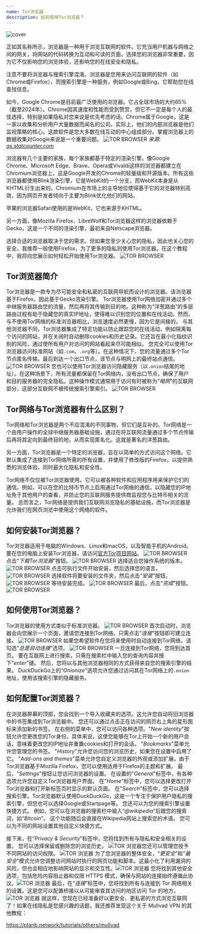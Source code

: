 ```yaml
---
name: Tor浏览器
description: 如何使用Tor浏览器？
---
```

![cover](assets/cover.webp)

正如其名称所示，浏览器是一种用于浏览互联网的软件。它充当用户机器与网络之间的网关，将网站的代码转换为互动和可读的页面。选择您的浏览器非常重要，因为它不仅影响您的浏览体验，还影响您的在线安全和隐私。

注意不要将浏览器与搜索引擎混淆。浏览器是您用来访问互联网的软件（如Chrome或Firefox），而搜索引擎是一种服务，例如Google或Bing，它帮助您在线查找信息。

如今，Google Chrome是目前最广泛使用的浏览器。它占全球市场的大约65%（截至2024年）。Chrome因其速度和性能而受到赞赏，但它不一定是每个人的最佳选择，特别是如果隐私对您来说是优先考虑的话。Chrome属于Google，这是一家以收集和分析用户大量数据而闻名的公司。实际上，他们的内部浏览器是他们监视策略的核心。这款软件是您大多数在线互动的中心组成部分。掌握浏览器上的数据收集对Google来说是一个重要问题。
![TOR BROWSER](assets/notext/01.webp)
*来源: [gs.statcounter.com](https://gs.statcounter.com/browser-market-share)*

浏览器有几个主要的家族，每个家族都基于特定的渲染引擎。像Google Chrome、Microsoft Edge、Brave、Opera或Vivaldi这样的浏览器都建立在Chromium浏览器上，这是Google开发的Chrome的轻量级和开源版本。所有这些浏览器都使用Blink渲染引擎，它是WebKit的一个分支，而WebKit本身是从KHTML衍生出来的。Chromium在市场上的主导地位使得基于它的浏览器特别高效，因为网页开发者倾向于主要为Blink优化他们的网站。

苹果的浏览器Safari使用的是WebKit，它也来源于KHTML。

另一方面，像Mozilla Firefox、LibreWolf和Tor浏览器这样的浏览器依赖于Gecko，这是一个不同的渲染引擎，最初来自Netscape浏览器。

选择合适的浏览器取决于您的需求。但如果您至少关心您的隐私，因此也关心您的安全，我推荐一般使用Firefox，为了更多的隐私则使用Tor浏览器。在这个教程中，我将向您展示如何轻松开始使用Tor浏览器。
![TOR BROWSER](assets/notext/02.webp)

## Tor浏览器简介

Tor浏览器是一款专为尽可能安全和私密的互联网导航而设计的浏览器。该浏览器基于Firefox，因此基于Gecko渲染引擎。
Tor浏览器使用Tor网络加密并通过多个中继服务器路由您的流量，然后再将其传输到目的地。这种称为“洋葱路由”的多层路由过程有助于隐藏您的真实IP地址，使得难以识别您的位置和在线活动。然而，与不使用Tor网络的标准浏览器相比，浏览速度必然更慢，因为它是间接的。
与其他浏览器不同，Tor浏览器集成了特定功能以防止跟踪您的在线活动，例如隔离每个访问的网站，并在关闭时自动删除cookies和历史记录。它还旨在最小化指纹识别的风险，通过使所有用户对访问的网站看起来尽可能相似。
您完全可以使用Tor浏览器访问标准网站（如`.com`、`.org`等）。在这种情况下，您的流量通过多个Tor节点匿名传输，最后到达一个出口节点，该节点与明网上的最终站点通信。![TOR BROWSER](assets/notext/03.webp)
您也可以使用Tor浏览器访问隐藏服务（以`.onion`结尾的地址）。在这种场景下，所有流量都保留在Tor网络内，没有出口节点，确保了用户和目的服务器的完全隐私。这种操作模式通常用于访问有时被称为“*暗网*”的互联网部分，这部分互联网不被传统搜索引擎索引。
![TOR BROWSER](assets/notext/04.webp)

## Tor网络与Tor浏览器有什么区别？

Tor网络和Tor浏览器是两个不应混淆的不同事物，但它们是互补的。Tor网络是一个由用户操作的全球中继服务器基础设施，通过在将互联网流量通过多个节点传输后再将其定向到最终目的地，从而实现匿名化。这就是著名的洋葱路由。

另一方面，Tor浏览器是一个特定的浏览器，旨在以简单的方式访问这个网络。它默认集成了连接到Tor网络所需的所有设置，并使用了修改版的Firefox，以提供熟悉的浏览体验，同时最大化隐私和安全性。

Tor网络不仅仅被Tor浏览器使用。它可以被各种软件和应用程序用来保护它们的通信。例如，可以在您的比特币节点上启用通过Tor网络的通信，以隐藏您的IP地址免于其他用户的查看，并防止您的互联网服务提供商监视您与比特币相关的流量。
总而言之，Tor网络是提供我们互联网浏览隐私的基础设施，而Tor浏览器是允许我们在网页浏览中使用这个网络的软件。

## 如何安装Tor浏览器？

Tor浏览器适用于电脑的Windows、Linux和macOS，以及智能手机的Android。要在您的电脑上安装Tor浏览器，请访问[官方Tor项目网站](https://www.torproject.org/)。
![TOR BROWSER](assets/notext/05.webp)
点击“*下载Tor浏览器*”按钮。
![TOR BROWSER](assets/notext/06.webp)
选择适合您操作系统的版本。
![TOR BROWSER](assets/notext/07.webp)
点击可执行文件开始安装，然后选择您的语言。
![TOR BROWSER](assets/notext/08.webp)
选择软件将要安装的文件夹，然后点击“*安装*”按钮。
![TOR BROWSER](assets/notext/09.webp)
等待安装完成。
![TOR BROWSER](assets/notext/10.webp)
最后，点击“*完成*”按钮。
![TOR BROWSER](assets/notext/11.webp)

## 如何使用Tor浏览器？

Tor浏览器的使用方式类似于标准浏览器。
![TOR BROWSER](assets/notext/12.webp)
首次启动时，浏览器会向您展示一个页面，邀请您连接到Tor网络。只需点击“*连接*”按钮即可建立连接。
![TOR BROWSER](assets/notext/13.webp)
如果您希望软件在您将来使用时自动连接到Tor网络，请勾选“*总是自动连接*”选项。
![TOR BROWSER](assets/notext/14.webp)
一旦连接到Tor网络，您将到达首页。
要在互联网上进行搜索，只需在搜索栏中输入您的查询内容并按下“*enter*”键。
然后，您将以与其他浏览器相同的方式获得来自您的搜索引擎的结果。
DuckDuckGo上的“*Onionize*”选项允许您通过访问其在Tor网络上的`.onion`地址，使用该搜索引擎的隐藏服务。

## 如何配置Tor浏览器？

在浏览器屏幕的顶部，您会找到一个导入收藏夹的选项。这允许您自动将旧浏览器中的书签集成到Tor浏览器中。
您还可以通过点击正在访问的网页右上角的星形图标来添加新的书签。
在右侧的菜单中，您可以访问各种选项。"*New identity*"按钮允许您更改您的Tor身份。具体来说，这使您能够在Tor上开始一个新的用户会话，意味着更改您的IP地址并重置cookies和打开的会话。
"*Bookmarks*"菜单允许您管理您的书签。
"*History*"允许您访问您的浏览历史，如果您在设置中启用了它。
"*Add-ons and themes*"菜单允许您自定义浏览器的外观或添加扩展。由于Tor浏览器基于Mozilla Firefox，您可以使用适用于Firefox的主题和扩展。
最后，"*Settings*"按钮让您访问浏览器的设置。
在设置的"*General*"标签中，有各种选项允许您自定义Tor浏览器用户界面。
在"*Home*"标签中，您可以选择更改打开Tor浏览器和打开新标签页时显示的默认页面。
在"*Search*"标签中，您可以选择搜索引擎。Tor浏览器默认使用DuckDuckGo，这是一个专注于保护用户隐私的搜索引擎，但您也可以选择Google或Startpage等。
您还可以为您的搜索引擎设置快捷方式。
例如，您可以在浏览器的搜索栏中输入“*@wikipedia*”后跟您的搜索词，如“*Bitcoin*”。
这个功能随后会直接在Wikipedia网站上搜索您的术语。
您可以为不同的网站设置其他自定义快捷方式。

接下来，在“*Privacy & Security*”标签中，您将找到所有与隐私和安全相关的设置。
您可以选择保留或删除您的浏览历史。
![TOR 浏览器](assets/notext/34.webp)您还可以管理您授予不同网站的访问权限。
![TOR 浏览器](assets/notext/35.webp)
为了您浏览器的整体安全，“*更安全*”和“*最安全*”模式允许您调整访问网站时执行的网页功能和脚本。这最小化了利用漏洞的风险，但也会相应地影响网站的显示和交互性。![TOR 浏览器](assets/notext/36.webp) 您将找到其他安全选项，包括危险内容阻止器和仅限 HTTPS 模式，确保与网站的连接始终遵循此协议。![TOR 浏览器](assets/notext/37.webp) 最后，在“*连接*”标签中，您将找到所有与连接到 Tor 网络相关的设置。这是您可以配置桥接以从可能审查其访问的地区访问 Tor 的地方。![TOR 浏览器](assets/notext/38.webp) 就这样，您现在已经准备好以更安全、更私密的方式浏览互联网了！如果在线隐私是您感兴趣的话题，我还推荐发现这个关于 Mullvad VPN 的其他教程：

https://planb.network/tutorials/others/mullvad